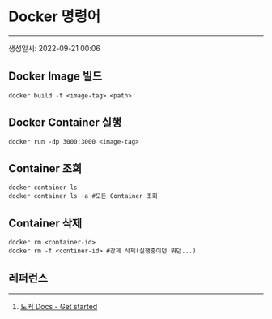 # Docker 명령어
---
생성일시: 2022-09-21 00:06

## Docker Image 빌드
``` shell
docker build -t <image-tag> <path>
```

## Docker Container 실행
```Shell
docker run -dp 3000:3000 <image-tag>
```

## Container 조회
``` shell
docker container ls
docker container ls -a #모든 Container 조회
```

## Container 삭제
```shell
docker rm <container-id>
docker rm -f <continer-id> #강제 삭제(실행중이던 뭐던...)
```


## 레퍼런스
---
1. [도커 Docs - Get started](https://docs.docker.com/get-started)
